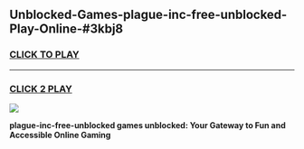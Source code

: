 
## Unblocked-Games-plague-inc-free-unblocked-Play-Online-#3kbj8
<h3>
<a href="https://premium.freeplayer.one?title=plague-inc-free-unblocked&ref=24F">CLICK TO PLAY</a></h3>
<hr>

<h3>
<a href="https://premium.freeplayer.one?title=plague-inc-free-unblocked&ref=24F">CLICK 2 PLAY</a>
  
</h3>

<a href="https://premium.freeplayer.one?title=plague-inc-free-unblocked&ref=24F/"><img src="https://clearcache.store/games.png"></a>


**plague-inc-free-unblocked games unblocked: Your Gateway to Fun and Accessible Online Gaming**

